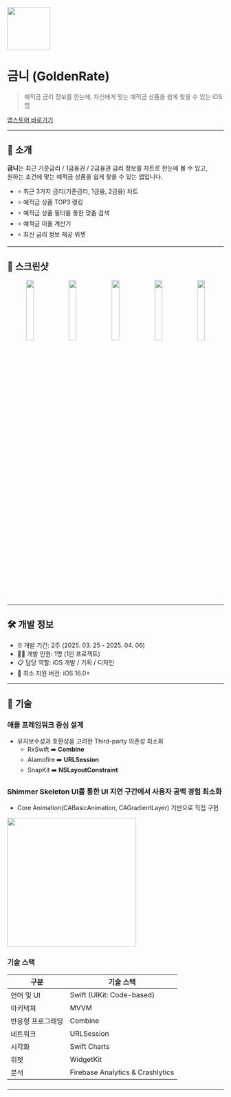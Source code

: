 <img width="100" height="100" src="https://github.com/user-attachments/assets/38be4c38-17b5-4d82-8211-34e4d9f99de5">

# 금니 (GoldenRate)
> 예적금 금리 정보를 한눈에, 자신에게 맞는 예적금 상품을 쉽게 찾을 수 있는 iOS 앱

[앱스토어 바로가기](https://apps.apple.com/kr/app/%EA%B8%88%EB%8B%88-%EC%98%88%EC%A0%81%EA%B8%88-%EA%B8%88%EB%A6%AC-%EA%B8%88%EB%8B%88%EA%B0%80-%EC%95%8C%EB%A0%A4%EB%93%9C%EB%A6%B4%EA%B2%8C%EC%9A%94/id6744287220)

---

## 📱 소개
**금니**는 최근 기준금리 / 1금융권 / 2금융권 금리 정보를 차트로 한눈에 볼 수 있고,  
원하는 조건에 맞는 예적금 상품을 쉽게 찾을 수 있는 앱입니다.

- ⭐️ 최근 3가지 금리(기준금리, 1금융, 2금융) 차트
- ⭐️ 예적금 상품 TOP3 랭킹
- ⭐️ 예적금 상품 필터를 통한 맞춤 검색
- ⭐️ 예적금 이율 계산기
- ⭐️ 최신 금리 정보 제공 위젯

---

## 📸 스크린샷
<div align="center">
  <img src="https://github.com/user-attachments/assets/69c6f17f-0b95-4232-b7be-187ac631b6cb" width="19%">
  <img src="https://github.com/user-attachments/assets/12b2c6d2-f668-4718-acf1-08109ca6168b" width="19%">
  <img src="https://github.com/user-attachments/assets/e84b75ba-f9b8-486f-b2c5-86d046793287" width="19%">
  <img src="https://github.com/user-attachments/assets/e67c47dd-bf4c-46a9-8a27-a73b193ec90f" width="19%">
  <img src="https://github.com/user-attachments/assets/67bb43a4-9ba2-4033-b372-466e98542756" width="19%">
</div>

---

## 🛠 개발 정보
- ⏰ 개발 기간: 2주 (2025. 03. 25 - 2025. 04. 06)
- 👨‍💻 개발 인원: 1명 (1인 프로젝트)
- 📋 담당 역할: iOS 개발 / 기획 / 디자인 
- 📱 최소 지원 버전: iOS 16.0+

---

## 📡 기술
### **애플 프레임워크 중심 설계**
- 유지보수성과 호환성을 고려한 Third-party 의존성 최소화
  - RxSwift   ➡️ **Combine**
  - Alamofire ➡️ **URLSession**
  - SnapKit   ➡️ **NSLayoutConstraint**
 
### **Shimmer Skeleton UI를 통한 UI 지연 구간에서 사용자 공백 경험 최소화**
- Core Animation(CABasicAnimation, CAGradientLayer) 기반으로 직접 구현
<img src="https://github.com/user-attachments/assets/2ae0d091-948d-4560-98d0-9d3b463b0768" width="300">

### **기술 스택**
| 구분               | 기술 스택                                      |
|--------------------|-----------------------------------------------|
| 언어 및 UI| Swift (UIKit: Code-based)                 |
| 아키텍쳐       | MVVM                     |
| 반응형 프로그래밍          | Combine             |
| 네트워크            | URLSession                                    |
| 시각화                 | Swift Charts     |
| 위젯                 | WidgetKit |
| 분석                 | Firebase Analytics & Crashlytics |
###

---
